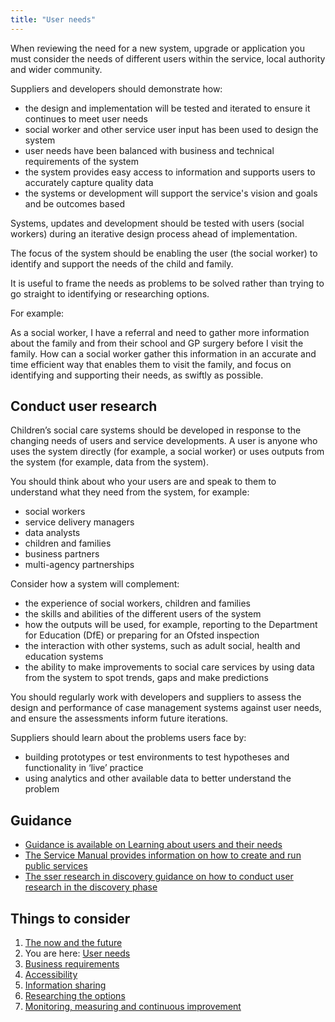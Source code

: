 ```yaml
---
title: "User needs"
---
```


When reviewing  the need for a new system, upgrade or application you must consider the needs of different users within the service, local authority and wider community. 

Suppliers and developers should demonstrate how:

* the design and implementation will be tested and iterated to ensure it continues to meet user needs
* social worker and other service user input has been used to design the system
* user needs have been balanced with business and technical requirements of the system
* the system provides easy access to information and supports users to accurately capture quality data
* the systems or development will support the service's vision and goals and be outcomes based

Systems, updates and development should be tested with users (social workers) during an iterative design process ahead of implementation. 

The focus of the system should be enabling the user (the social worker) to identify and support the needs of the child and family.

It is useful to frame the needs as problems to be solved rather than trying to go straight to identifying or researching options. 

For example:

As a social worker, I have a referral and need to gather more information about the family and from their school and GP surgery before I visit the family. 
How can a social worker gather this information in an accurate and time efficient way that enables them to visit the family, and focus on identifying and supporting their needs, as swiftly as possible. 

## Conduct user research

Children’s social care systems should be developed in response to the changing needs of users and service developments. A user is anyone who uses the system directly (for example, a social worker) or uses outputs from the system (for example, data from the system). 

You should think about who your users are and speak to them to understand what they need from the system, for example: 

* social workers
* service delivery managers
* data analysts
* children and families
* business partners
* multi-agency partnerships
 
Consider how a system will complement:

* the experience of social workers, children and families
* the skills and abilities of the different users of the system
* how the outputs will be used, for example, reporting to the Department for Education (DfE) or preparing for an Ofsted inspection
* the interaction with other systems, such as adult social, health and education systems
* the ability to make improvements to social care services by using data from the system to spot trends, gaps and make predictions

You should regularly work with developers and suppliers to assess the design and performance of  case management systems against user needs, and ensure the assessments inform future iterations.

Suppliers should learn about the problems  users face by:

* building prototypes or test environments to test hypotheses and functionality in ‘live’ practice
* using analytics and other available data to better understand the problem
 
## Guidance

* [Guidance is available on Learning about users and their needs](https://www.gov.uk/service-manual/user-research/start-by-learning-user-needs)
* [The Service Manual provides information on how to create and run public services](https://www.gov.uk/service-manual)
* [The sser research in discovery guidance on how to conduct user research in the discovery phase](https://www.gov.uk/service-manual/user-research/user-research-in-discovery)

## Things to consider

1. [The now and the future](/principle-1)
2. You are here: [User needs](/principle-2)
3. [Business requirements](/principle-3)
4. [Accessibility](/principle-4)
5. [Information sharing](/principle-5)
6. [Researching the options](/principle-6)
7. [Monitoring, measuring and continuous improvement](/principle-7)
